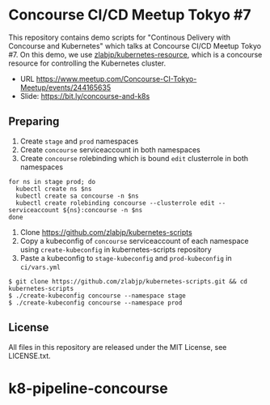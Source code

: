 # Concourse CI/CD Meetup Tokyo #7

This repository contains demo scripts for "Continous Delivery with Concourse and Kubernetes" which talks at Concourse CI/CD Meetup Tokyo #7. On this demo, we use [zlabjp/kubernetes-resource](https://github.com/zlabjp/kubernetes-resource), which is a concourse resource for controlling the Kubernetes cluster.

- URL https://www.meetup.com/Concourse-CI-Tokyo-Meetup/events/244165635
- Slide: https://bit.ly/concourse-and-k8s

## Preparing

1. Create `stage` and `prod` namespaces
1. Create `concourse` serviceaccount in both namespaces
1. Create `concourse` rolebinding which is bound `edit` clusterrole in both namespaces

```
for ns in stage prod; do
  kubectl create ns $ns
  kubectl create sa concourse -n $ns
  kubectl create rolebinding concourse --clusterrole edit --serviceaccount ${ns}:concourse -n $ns
done
```

1. Clone https://github.com/zlabjp/kubernetes-scripts
1. Copy a kubeconfig of `concourse` serviceaccount of each namespace using `create-kubeconfig` in kubernetes-scripts repository
1. Paste a kubeconfig to `stage-kubeconfig` and `prod-kubeconfig` in `ci/vars.yml`

```
$ git clone https://github.com/zlabjp/kubernetes-scripts.git && cd kubernetes-scripts
$ ./create-kubeconfig concourse --namespace stage
$ ./create-kubeconfig concourse --namespace prod
```

## License

All files in this repository are released under the MIT License, see LICENSE.txt.
# k8-pipeline-concourse
